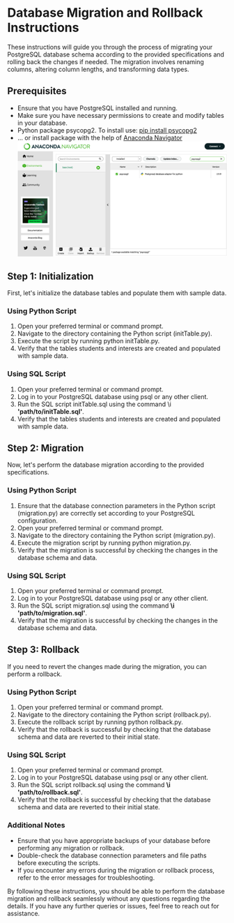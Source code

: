 # Database Migration and Rollback Instructions
These instructions will guide you through the process of migrating your PostgreSQL database schema according to the provided specifications and rolling back the changes if needed. The migration involves renaming columns, altering column lengths, and transforming data types.

## Prerequisites
- Ensure that you have PostgreSQL installed and running.
- Make sure you have necessary permissions to create and modify tables in your database.
- Python package psycopg2. To install use: [pip install psycopg2](https://pypi.org/project/psycopg2/)
- ... or install package with the help of [Anaconda Navigator](https://docs.anaconda.com/free/navigator/install/) ![anaconda package](image.png)

## Step 1: Initialization
First, let's initialize the database tables and populate them with sample data.

### Using Python Script
1. Open your preferred terminal or command prompt.
2. Navigate to the directory containing the Python script (initTable.py).
3. Execute the script by running python initTable.py.
4. Verify that the tables students and interests are created and populated with sample data.

### Using SQL Script
1. Open your preferred terminal or command prompt.
2. Log in to your PostgreSQL database using psql or any other client.
3. Run the SQL script initTable.sql using the command \i **'path/to/initTable.sql'**.
4. Verify that the tables students and interests are created and populated with sample data.


## Step 2: Migration
Now, let's perform the database migration according to the provided specifications.

### Using Python Script
1. Ensure that the database connection parameters in the Python script (migration.py) are correctly set according to your PostgreSQL configuration.
2. Open your preferred terminal or command prompt.
3. Navigate to the directory containing the Python script (migration.py).
4. Execute the migration script by running python migration.py.
5. Verify that the migration is successful by checking the changes in the database schema and data.

### Using SQL Script
1. Open your preferred terminal or command prompt.
2. Log in to your PostgreSQL database using psql or any other client.
3. Run the SQL script migration.sql using the command **\i 'path/to/migration.sql'**.
4. Verify that the migration is successful by checking the changes in the database schema and data.


## Step 3: Rollback
If you need to revert the changes made during the migration, you can perform a rollback.

### Using Python Script
1. Open your preferred terminal or command prompt.
2. Navigate to the directory containing the Python script (rollback.py).
3. Execute the rollback script by running python rollback.py.
4. Verify that the rollback is successful by checking that the database schema and data are reverted to their initial state.

### Using SQL Script
1. Open your preferred terminal or command prompt.
2. Log in to your PostgreSQL database using psql or any other client.
3. Run the SQL script rollback.sql using the command **\i 'path/to/rollback.sql'**.
4. Verify that the rollback is successful by checking that the database schema and data are reverted to their initial state.

### Additional Notes

* Ensure that you have appropriate backups of your database before performing any migration or rollback.
* Double-check the database connection parameters and file paths before executing the scripts.
* If you encounter any errors during the migration or rollback process, refer to the error messages for troubleshooting.

By following these instructions, you should be able to perform the database migration and rollback seamlessly without any questions regarding the details. If you have any further queries or issues, feel free to reach out for assistance.
